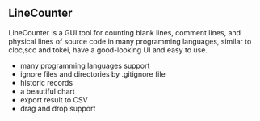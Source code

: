 ## LineCounter
LineCounter is a GUI tool for counting blank lines, comment lines, and physical lines of source code in many programming languages, similar to cloc,scc and tokei, have a good-looking UI and easy to use.

- many programming languages support
- ignore files and directories by .gitignore file
- historic records
- a beautiful chart
- export result to CSV
- drag and drop support
